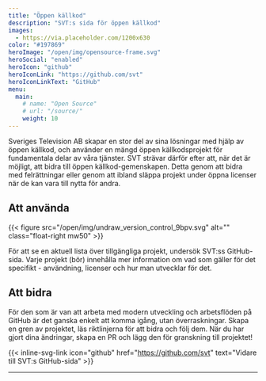 ```yaml
---
title: "Öppen källkod"
description: "SVT:s sida för öppen källkod"
images:
  - https://via.placeholder.com/1200x630
color: "#197869"
heroImage: "/open/img/opensource-frame.svg"
heroSocial: "enabled"
heroIcon: "github"
heroIconLink: "https://github.com/svt"
heroIconLinkText: "GitHub"
menu:
  main:
    # name: "Open Source"
    # url: "/source/"
    weight: 10
---
```


Sveriges Television AB skapar en stor del av sina lösningar med hjälp av öppen källkod, och använder en mängd öppen källkodsprojekt för fundamentala delar av våra tjänster.
SVT strävar därför efter att, när det är möjligt, att bidra till öppen källkod-gemenskapen.
Detta genom att bidra med felrättningar eller genom att ibland släppa projekt under öppna licenser när de kan vara till nytta för andra.

<!--{{< figure src="/open/img/github-64.svg" alt="GitHub" link="https://github.com/svt" class="text-center margin-top" >}}-->

## Att använda

{{< figure src="/open/img/undraw_version_control_9bpv.svg" alt="" class="float-right mw50" >}}

För att se en aktuell lista över tillgängliga projekt, undersök SVT:ss GitHub-sida. Varje projekt (bör) innehålla mer information om vad som gäller för det specifikt - användning, licenser och hur man utvecklar för det.

## Att bidra

För den som är van att arbeta med modern utveckling och arbetsflöden på GitHub är det ganska enkelt att komma igång, utan överraskningar. Skapa en gren av projektet, läs riktlinjerna för att bidra och följ dem. När du har gjort dina ändringar, skapa en PR och lägg den för granskning till projektet!

{{< inline-svg-link icon="github" href="https://github.com/svt" text="Vidare till SVT:s GitHub-sida" >}}

---
